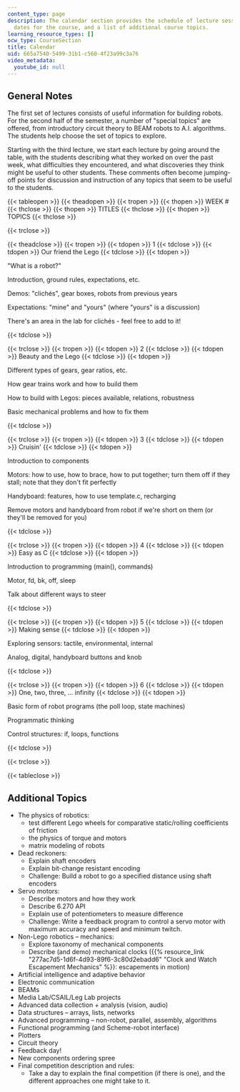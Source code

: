 ```yaml
---
content_type: page
description: The calendar section provides the schedule of lecture sessions and key
  dates for the course, and a list of additional course topics.
learning_resource_types: []
ocw_type: CourseSection
title: Calendar
uid: 665a7540-5499-31b1-c560-4f23a99c3a76
video_metadata:
  youtube_id: null
---
```


General Notes
-------------

The first set of lectures consists of useful information for building robots. For the second half of the semester, a number of "special topics" are offered, from introductory circuit theory to BEAM robots to A.I. algorithms. The students help choose the set of topics to explore.

Starting with the third lecture, we start each lecture by going around the table, with the students describing what they worked on over the past week, what difficulties they encountered, and what discoveries they think might be useful to other students. These comments often become jumping-off points for discussion and instruction of any topics that seem to be useful to the students.

{{< tableopen >}}
{{< theadopen >}}
{{< tropen >}}
{{< thopen >}}
WEEK #
{{< thclose >}}
{{< thopen >}}
TITLES
{{< thclose >}}
{{< thopen >}}
TOPICS
{{< thclose >}}

{{< trclose >}}

{{< theadclose >}}
{{< tropen >}}
{{< tdopen >}}
1
{{< tdclose >}}
{{< tdopen >}}
Our friend the Lego
{{< tdclose >}}
{{< tdopen >}}


"What is a robot?"

Introduction, ground rules, expectations, etc.

Demos: "clichés", gear boxes, robots from previous years

Expectations: "mine" and "yours" (where "yours" is a discussion)

There's an area in the lab for clichés - feel free to add to it!


{{< tdclose >}}

{{< trclose >}}
{{< tropen >}}
{{< tdopen >}}
2
{{< tdclose >}}
{{< tdopen >}}
Beauty and the Lego
{{< tdclose >}}
{{< tdopen >}}


Different types of gears, gear ratios, etc.

How gear trains work and how to build them

How to build with Legos: pieces available, relations, robustness

Basic mechanical problems and how to fix them


{{< tdclose >}}

{{< trclose >}}
{{< tropen >}}
{{< tdopen >}}
3
{{< tdclose >}}
{{< tdopen >}}
Cruisin'
{{< tdclose >}}
{{< tdopen >}}


Introduction to components

Motors: how to use, how to brace, how to put together; turn them off if they stall; note that they don't fit perfectly

Handyboard: features, how to use template.c, recharging

Remove motors and handyboard from robot if we're short on them (or they'll be removed for you)


{{< tdclose >}}

{{< trclose >}}
{{< tropen >}}
{{< tdopen >}}
4
{{< tdclose >}}
{{< tdopen >}}
Easy as C
{{< tdclose >}}
{{< tdopen >}}


Introduction to programming (main(), commands)

Motor, fd, bk, off, sleep

Talk about different ways to steer


{{< tdclose >}}

{{< trclose >}}
{{< tropen >}}
{{< tdopen >}}
5
{{< tdclose >}}
{{< tdopen >}}
Making sense
{{< tdclose >}}
{{< tdopen >}}


Exploring sensors: tactile, environmental, internal

Analog, digital, handyboard buttons and knob


{{< tdclose >}}

{{< trclose >}}
{{< tropen >}}
{{< tdopen >}}
6
{{< tdclose >}}
{{< tdopen >}}
One, two, three, ... infinity
{{< tdclose >}}
{{< tdopen >}}


Basic form of robot programs (the poll loop, state machines)

Programmatic thinking

Control structures: if, loops, functions


{{< tdclose >}}

{{< trclose >}}

{{< tableclose >}}

Additional Topics
-----------------

*   The physics of robotics:
    *   test different Lego wheels for comparative static/rolling coefficients of friction
    *   the physics of torque and motors
    *   matrix modeling of robots
*   Dead reckoners:
    *   Explain shaft encoders
    *   Explain bit-change resistant encoding
    *   Challenge: Build a robot to go a specified distance using shaft encoders
*   Servo motors:
    *   Describe motors and how they work
    *   Describe 6.270 API
    *   Explain use of potentiometers to measure difference
    *   Challenge: Write a feedback program to control a servo motor with maximum accuracy and speed and minimum twitch.
*   Non-Lego robotics – mechanics:
    *   Explore taxonomy of mechanical components
    *   Describe (and demo) mechanical clocks ({{% resource_link "277ac7d5-1d6f-4d93-89f6-3c80d2ebadd6" "Clock and Watch Escapement Mechanics" %}}: escapements in motion)
*   Artificial intelligence and adaptive behavior
*   Electronic communication
*   BEAMs
*   Media Lab/CSAIL/Leg Lab projects
*   Advanced data collection + analysis (vision, audio)
*   Data structures – arrays, lists, networks
*   Advanced programming – non-robot, parallel, assembly, algorithms
*   Functional programming (and Scheme-robot interface)
*   Plotters
*   Circuit theory
*   Feedback day!
*   New components ordering spree
*   Final competition description and rules:
    *   Take a day to explain the final competition (if there is one), and the different approaches one might take to it.
